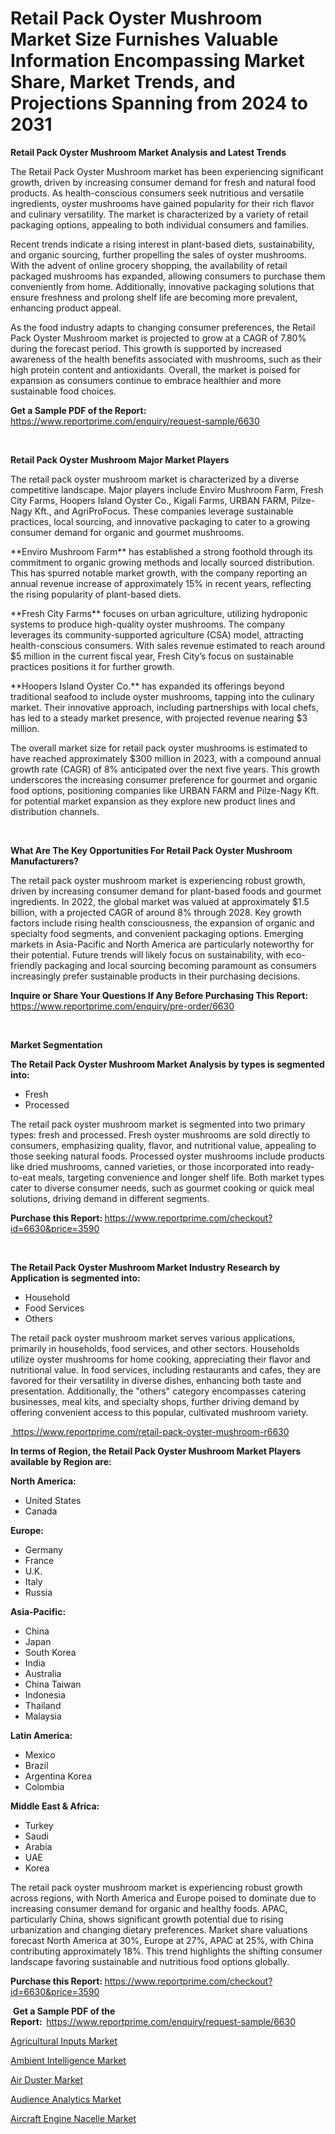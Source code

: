<p><h1>Retail Pack Oyster Mushroom Market Size Furnishes Valuable Information Encompassing Market Share, Market Trends, and Projections Spanning from 2024 to 2031</h1></p><p><strong>Retail Pack Oyster Mushroom Market Analysis and Latest Trends</strong></p>
<p><p>The Retail Pack Oyster Mushroom market has been experiencing significant growth, driven by increasing consumer demand for fresh and natural food products. As health-conscious consumers seek nutritious and versatile ingredients, oyster mushrooms have gained popularity for their rich flavor and culinary versatility. The market is characterized by a variety of retail packaging options, appealing to both individual consumers and families.</p><p>Recent trends indicate a rising interest in plant-based diets, sustainability, and organic sourcing, further propelling the sales of oyster mushrooms. With the advent of online grocery shopping, the availability of retail packaged mushrooms has expanded, allowing consumers to purchase them conveniently from home. Additionally, innovative packaging solutions that ensure freshness and prolong shelf life are becoming more prevalent, enhancing product appeal.</p><p>As the food industry adapts to changing consumer preferences, the Retail Pack Oyster Mushroom market is projected to grow at a CAGR of 7.80% during the forecast period. This growth is supported by increased awareness of the health benefits associated with mushrooms, such as their high protein content and antioxidants. Overall, the market is poised for expansion as consumers continue to embrace healthier and more sustainable food choices.</p></p>
<p><strong>Get a Sample PDF of the Report:&nbsp;</strong> <a href="https://www.reportprime.com/enquiry/request-sample/6630?utm_campaign=1144&utm_medium=2&utm_source=Github&utm_content=ia&utm_term=15112024&utm_id=retail-pack-oyster-mushroom">https://www.reportprime.com/enquiry/request-sample/6630</a></p>
<p>&nbsp;</p>
<p><strong>Retail Pack Oyster Mushroom Major Market Players</strong></p>
<p><p>The retail pack oyster mushroom market is characterized by a diverse competitive landscape. Major players include Enviro Mushroom Farm, Fresh City Farms, Hoopers Island Oyster Co., Kigali Farms, URBAN FARM, Pilze-Nagy Kft., and AgriProFocus. These companies leverage sustainable practices, local sourcing, and innovative packaging to cater to a growing consumer demand for organic and gourmet mushrooms.</p><p>**Enviro Mushroom Farm** has established a strong foothold through its commitment to organic growing methods and locally sourced distribution. This has spurred notable market growth, with the company reporting an annual revenue increase of approximately 15% in recent years, reflecting the rising popularity of plant-based diets.</p><p>**Fresh City Farms** focuses on urban agriculture, utilizing hydroponic systems to produce high-quality oyster mushrooms. The company leverages its community-supported agriculture (CSA) model, attracting health-conscious consumers. With sales revenue estimated to reach around $5 million in the current fiscal year, Fresh City’s focus on sustainable practices positions it for further growth.</p><p>**Hoopers Island Oyster Co.** has expanded its offerings beyond traditional seafood to include oyster mushrooms, tapping into the culinary market. Their innovative approach, including partnerships with local chefs, has led to a steady market presence, with projected revenue nearing $3 million.</p><p>The overall market size for retail pack oyster mushrooms is estimated to have reached approximately $300 million in 2023, with a compound annual growth rate (CAGR) of 8% anticipated over the next five years. This growth underscores the increasing consumer preference for gourmet and organic food options, positioning companies like URBAN FARM and Pilze-Nagy Kft. for potential market expansion as they explore new product lines and distribution channels.</p></p>
<p>&nbsp;</p>
<p><strong>What Are The Key Opportunities For Retail Pack Oyster Mushroom Manufacturers?</strong></p>
<p><p>The retail pack oyster mushroom market is experiencing robust growth, driven by increasing consumer demand for plant-based foods and gourmet ingredients. In 2022, the global market was valued at approximately $1.5 billion, with a projected CAGR of around 8% through 2028. Key growth factors include rising health consciousness, the expansion of organic and specialty food segments, and convenient packaging options. Emerging markets in Asia-Pacific and North America are particularly noteworthy for their potential. Future trends will likely focus on sustainability, with eco-friendly packaging and local sourcing becoming paramount as consumers increasingly prefer sustainable products in their purchasing decisions.</p></p>
<p><strong>Inquire or Share Your Questions If Any Before Purchasing This Report:</strong> <a href="https://www.reportprime.com/enquiry/pre-order/6630?utm_campaign=1144&utm_medium=2&utm_source=Github&utm_content=ia&utm_term=15112024&utm_id=retail-pack-oyster-mushroom">https://www.reportprime.com/enquiry/pre-order/6630</a></p>
<p>&nbsp;</p>
<p><strong>Market Segmentation</strong></p>
<p><strong>The Retail Pack Oyster Mushroom Market Analysis by types is segmented into:</strong></p>
<p><ul><li>Fresh</li><li>Processed</li></ul></p>
<p><p>The retail pack oyster mushroom market is segmented into two primary types: fresh and processed. Fresh oyster mushrooms are sold directly to consumers, emphasizing quality, flavor, and nutritional value, appealing to those seeking natural foods. Processed oyster mushrooms include products like dried mushrooms, canned varieties, or those incorporated into ready-to-eat meals, targeting convenience and longer shelf life. Both market types cater to diverse consumer needs, such as gourmet cooking or quick meal solutions, driving demand in different segments.</p></p>
<p><strong>Purchase this Report:&nbsp;</strong><a href="https://www.reportprime.com/checkout?id=6630&price=3590&utm_campaign=1144&utm_medium=2&utm_source=Github&utm_content=ia&utm_term=15112024&utm_id=retail-pack-oyster-mushroom">https://www.reportprime.com/checkout?id=6630&price=3590</a></p>
<p>&nbsp;</p>
<p><strong>The Retail Pack Oyster Mushroom Market Industry Research by Application is segmented into:</strong></p>
<p><ul><li>Household</li><li>Food Services</li><li>Others</li></ul></p>
<p><p>The retail pack oyster mushroom market serves various applications, primarily in households, food services, and other sectors. Households utilize oyster mushrooms for home cooking, appreciating their flavor and nutritional value. In food services, including restaurants and cafes, they are favored for their versatility in diverse dishes, enhancing both taste and presentation. Additionally, the "others" category encompasses catering businesses, meal kits, and specialty shops, further driving demand by offering convenient access to this popular, cultivated mushroom variety.</p></p>
<p><a href="https://www.reportprime.com/retail-pack-oyster-mushroom-r6630?utm_campaign=1144&utm_medium=2&utm_source=Github&utm_content=ia&utm_term=15112024&utm_id=retail-pack-oyster-mushroom">&nbsp;https://www.reportprime.com/retail-pack-oyster-mushroom-r6630</a></p>
<p><strong>In terms of Region, the Retail Pack Oyster Mushroom Market Players available by Region are:</strong></p>
<p>
    <p> <strong> North America: </strong>
        <ul>
            <li>United States</li>
            <li>Canada</li>
        </ul>
        </p> 
    <p> <strong> Europe: </strong>
        <ul>
            <li>Germany</li>
            <li>France</li>
            <li>U.K.</li>
            <li>Italy</li>
            <li>Russia</li>
        </ul>
        </p> 
    <p> <strong> Asia-Pacific: </strong>
        <ul>
            <li>China</li>
            <li>Japan</li>
            <li>South Korea</li>
            <li>India</li>
            <li>Australia</li>
            <li>China Taiwan</li>
            <li>Indonesia</li>
            <li>Thailand</li>
            <li>Malaysia</li>
        </ul>
        </p> 
    <p> <strong> Latin America: </strong>
        <ul>
            <li>Mexico</li>
            <li>Brazil</li>
            <li>Argentina Korea</li>
            <li>Colombia</li>
        </ul>
        </p> 
    <p> <strong> Middle East & Africa: </strong>
        <ul>
            <li>Turkey</li>
            <li>Saudi</li>
            <li>Arabia</li>
            <li>UAE</li>
            <li>Korea</li>
        </ul>
    </p>
    </p>
<p><p>The retail pack oyster mushroom market is experiencing robust growth across regions, with North America and Europe poised to dominate due to increasing consumer demand for organic and healthy foods. APAC, particularly China, shows significant growth potential due to rising urbanization and changing dietary preferences. Market share valuations forecast North America at 30%, Europe at 27%, APAC at 25%, with China contributing approximately 18%. This trend highlights the shifting consumer landscape favoring sustainable and nutritious food options globally.</p></p>
<p><strong>Purchase this Report: </strong><a href="https://www.reportprime.com/checkout?id=6630&price=3590&utm_campaign=1144&utm_medium=2&utm_source=Github&utm_content=ia&utm_term=15112024&utm_id=retail-pack-oyster-mushroom">https://www.reportprime.com/checkout?id=6630&price=3590</a></p>
<p>&nbsp;<strong>Get a Sample PDF of the Report:&nbsp;&nbsp;</strong><a href="https://www.reportprime.com/enquiry/request-sample/6630?utm_campaign=1144&utm_medium=2&utm_source=Github&utm_content=ia&utm_term=15112024&utm_id=retail-pack-oyster-mushroom">https://www.reportprime.com/enquiry/request-sample/6630</a></p>
<p><strong></strong></p>
<p><p><a href="https://www.linkedin.com/pulse/in-depth-analysis-global-agricultural-inputs-market-scope-7bs7e?utm_campaign=1144&utm_medium=2&utm_source=Github&utm_content=ia&utm_term=15112024&utm_id=retail-pack-oyster-mushroom">Agricultural Inputs Market</a></p><p><a href="https://issuu.com/reportprime-2/docs/ambient-intelligence-market-size-20_5121ac5f6acb11?utm_campaign=1144&utm_medium=2&utm_source=Github&utm_content=ia&utm_term=15112024&utm_id=retail-pack-oyster-mushroom">Ambient Intelligence Market</a></p><p><a href="https://www.linkedin.com/pulse/air-duster-market-evolution-global-trends-regional-dynamics-4cr5c?utm_campaign=1144&utm_medium=2&utm_source=Github&utm_content=ia&utm_term=15112024&utm_id=retail-pack-oyster-mushroom">Air Duster Market</a></p><p><a href="https://issuu.com/reportprime-2/docs/audience-analytics-market-size-2030_d8a56d07d0bac7?utm_campaign=1144&utm_medium=2&utm_source=Github&utm_content=ia&utm_term=15112024&utm_id=retail-pack-oyster-mushroom">Audience Analytics Market</a></p><p><a href="https://www.linkedin.com/pulse/aircraft-engine-nacelle-market-revolution-2024-2031-qmgke?utm_campaign=1144&utm_medium=2&utm_source=Github&utm_content=ia&utm_term=15112024&utm_id=retail-pack-oyster-mushroom">Aircraft Engine Nacelle Market</a></p></p>